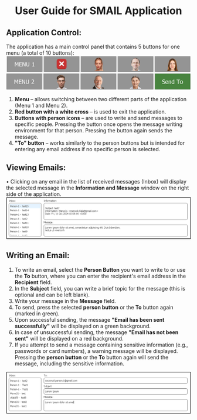 # <p align="center">User Guide for SMAIL Application</p>
## Application Control:
The application has a main control panel that contains 5 buttons for one menu (a total of 10 buttons):  
![MENU_1](https://github.com/forsenior/senior-os/blob/d88525e24efb0f307a8177733d4e23e96c085042/smail/screens/smail_menu1.png)
![MENU_2](https://github.com/forsenior/senior-os/blob/d88525e24efb0f307a8177733d4e23e96c085042/smail/screens/smail_menu2_en.png)

1. **Menu** – allows switching between two different parts of the application (Menu 1 and Menu 2).
2. **Red button with a white cross** – is used to exit the application.
3. **Buttons with person icons** – are used to write and send messages to specific people. Pressing the button once opens the message writing environment for that person. Pressing the button again sends the message.
4. **"To" button** – works similarly to the person buttons but is intended for entering any email address if no specific person is selected.

## Viewing Emails:
• Clicking on any email in the list of received messages (Inbox) will display the selected message in the **Information and Message** window on the right side of the application.
![Email_content](https://github.com/forsenior/senior-os/blob/d88525e24efb0f307a8177733d4e23e96c085042/smail/screens/smail_email_content_en.png)

## Writing an Email:
1. To write an email, select the **Person Button** you want to write to or use the **To** button, where you can enter the recipient's email address in the **Recipient** field.
2. In the **Subject** field, you can write a brief topic for the message (this is optional and can be left blank).
3. Write your message in the **Message** field.
4. To send, press the selected **person button** or the **To** button again (marked in green).
5. Upon successful sending, the message **"Email has been sent successfully"** will be displayed on a green background.
6. In case of unsuccessful sending, the message **"Email has not been sent"** will be displayed on a red background.
7. If you attempt to send a message containing sensitive information (e.g., passwords or card numbers), a warning message will be displayed. Pressing the **person button** or the **To** button again will send the message, including the sensitive information.

![Recipient_content](https://github.com/forsenior/senior-os/blob/d88525e24efb0f307a8177733d4e23e96c085042/smail/screens/smail_recipient_content_en.png)
